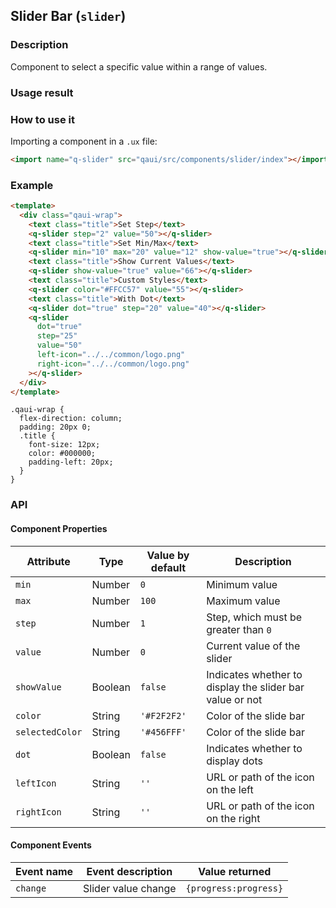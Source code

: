 ## Slider Bar (`slider`)

### Description

Component to select a specific value within a range of values.

### Usage result

<preview url="https://wonderful-harsh-alvarezsaurus.glitch.me/preview/pages/slider"/>

### How to use it

Importing a component in a `.ux` file:

```html
<import name="q-slider" src="qaui/src/components/slider/index"></import>
```

### Example

```html
<template>
  <div class="qaui-wrap">
    <text class="title">Set Step</text>
    <q-slider step="2" value="50"></q-slider>
    <text class="title">Set Min/Max</text>
    <q-slider min="10" max="20" value="12" show-value="true"></q-slider>
    <text class="title">Show Current Values</text>
    <q-slider show-value="true" value="66"></q-slider>
    <text class="title">Custom Styles</text>
    <q-slider color="#FFCC57" value="55"></q-slider>
    <text class="title">With Dot</text>
    <q-slider dot="true" step="20" value="40"></q-slider>
    <q-slider
      dot="true"
      step="25"
      value="50"
      left-icon="../../common/logo.png"
      right-icon="../../common/logo.png"
    ></q-slider>
  </div>
</template>
```

```less
.qaui-wrap {
  flex-direction: column;
  padding: 20px 0;
  .title {
    font-size: 12px;
    color: #000000;
    padding-left: 20px;
  }
}
```

### API

#### Component Properties

| Attribute       | Type    | Value by default | Description                                              |
| --------------- | ------- | ---------------- | -------------------------------------------------------- |
| `min`           | Number  | `0`              | Minimum value                                            |
| `max`           | Number  | `100`            | Maximum value                                            |
| `step`          | Number  | `1`              | Step, which must be greater than `0`                     |
| `value`         | Number  | `0`              | Current value of the slider                              |
| `showValue`     | Boolean | `false`          | Indicates whether to display the slider bar value or not |
| `color`         | String  | `'#F2F2F2'`      | Color of the slide bar                                   |
| `selectedColor` | String  | `'#456FFF'`      | Color of the slide bar                                   |
| `dot`           | Boolean | `false`          | Indicates whether to display dots                        |
| `leftIcon`      | String  | `''`             | URL or path of the icon on the left                      |
| `rightIcon`     | String  | `''`             | URL or path of the icon on the right                     |

#### Component Events

| Event name | Event description   | Value returned        |
| ---------- | ------------------- | --------------------- |
| `change`   | Slider value change | `{progress:progress}` |

